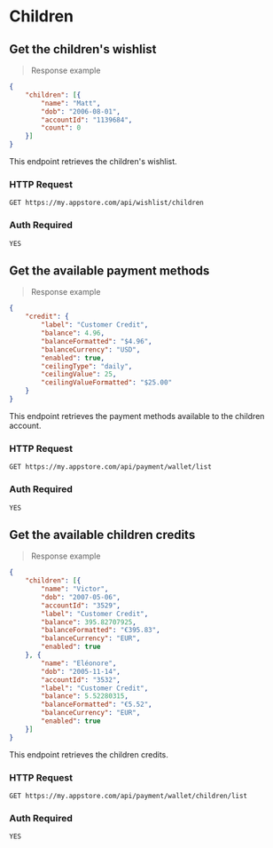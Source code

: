 # Children

## Get the children's wishlist

> Response example

```json
{
    "children": [{
        "name": "Matt",
        "dob": "2006-08-01",
        "accountId": "1139684",
        "count": 0
    }]
}
```

This endpoint retrieves the children's wishlist.  

### HTTP Request

`GET https://my.appstore.com/api/wishlist/children`

### Auth Required

`YES`

## Get the available payment methods

> Response example

```json
{
    "credit": {
        "label": "Customer Credit",
        "balance": 4.96,
        "balanceFormatted": "$4.96",
        "balanceCurrency": "USD",
        "enabled": true,
        "ceilingType": "daily",
        "ceilingValue": 25,
        "ceilingValueFormatted": "$25.00"
    }
}
```

This endpoint retrieves the payment methods available to the children account.

### HTTP Request

`GET https://my.appstore.com/api/payment/wallet/list`

### Auth Required

`YES`

## Get the available children credits

> Response example

```json
{
    "children": [{
        "name": "Victor",
        "dob": "2007-05-06",
        "accountId": "3529",
        "label": "Customer Credit",
        "balance": 395.82707925,
        "balanceFormatted": "€395.83",
        "balanceCurrency": "EUR",
        "enabled": true
    }, {
        "name": "Eléonore",
        "dob": "2005-11-14",
        "accountId": "3532",
        "label": "Customer Credit",
        "balance": 5.52280315,
        "balanceFormatted": "€5.52",
        "balanceCurrency": "EUR",
        "enabled": true
    }]
}
```

This endpoint retrieves the children credits.

### HTTP Request

`GET https://my.appstore.com/api/payment/wallet/children/list`

### Auth Required

`YES`